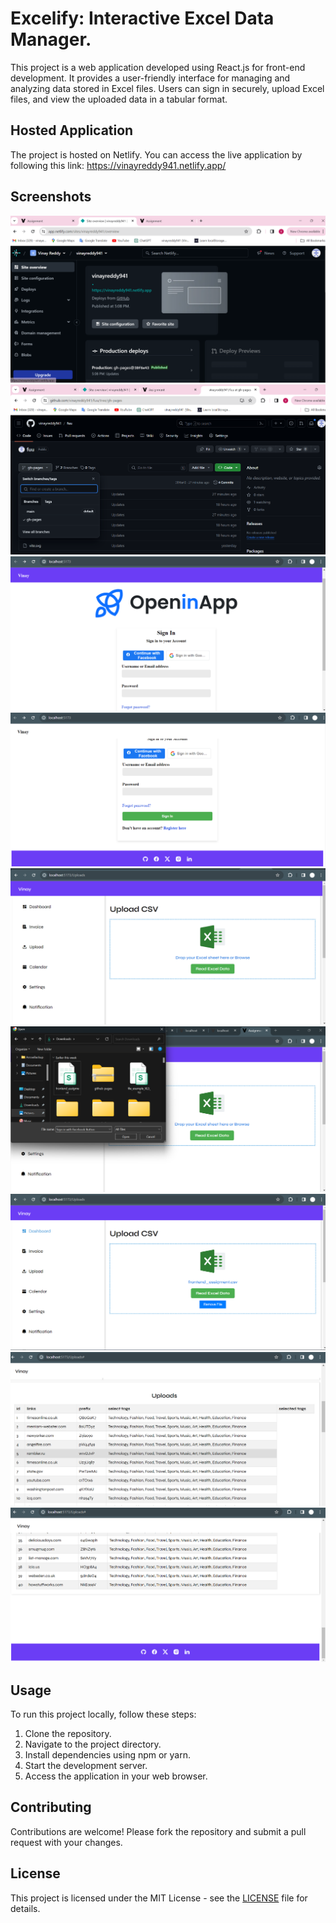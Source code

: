 <!DOCTYPE html>
<html lang="en">
<head>
  <meta charset="UTF-8">
  <meta name="viewport" content="width=device-width, initial-scale=1.0">

</head>
<body>

  <h1>Excelify: Interactive Excel Data Manager.</h1>
  <p>This project is a web application developed using React.js for front-end development. It provides a user-friendly interface for managing and analyzing data stored in Excel files. Users can sign in securely, upload Excel files, and view the uploaded data in a tabular format.</p>
  
  <h2>Hosted Application</h2>
  <p>The project is hosted on Netlify. You can access the live application by following this link: <a href="https://vinayreddy941.netlify.app/">https://vinayreddy941.netlify.app/</a></p>

  <h2>Screenshots</h2>
  <div>
    <img src="Screenshot 2024-02-01 173418.png" alt="Screenshot 1">
    <img src="Screenshot 2024-02-01 173541.png" alt="Screenshot 9">
    <img src="Screenshot 2024-02-02 121951.png" alt="Screenshot 8">
    <img src="Screenshot 2024-02-02 122004.png" alt="Screenshot 7">
    <img src="Screenshot 2024-02-02 122020.png" alt="Screenshot 6">
    <img src="Screenshot 2024-02-02 122109.png" alt="Screenshot 5">
    <img src="Screenshot 2024-02-02 122128.png" alt="Screenshot 4">
    <img src="Screenshot 2024-02-02 122148.png" alt="Screenshot 3">
    <img src="Screenshot 2024-02-02 122158.png" alt="Screenshot 2">

  </div>

  <h2>Usage</h2>
  <p>To run this project locally, follow these steps:</p>
  <ol>
    <li>Clone the repository.</li>
    <li>Navigate to the project directory.</li>
    <li>Install dependencies using npm or yarn.</li>
    <li>Start the development server.</li>
    <li>Access the application in your web browser.</li>
  </ol>

  <h2>Contributing</h2>
  <p>Contributions are welcome! Please fork the repository and submit a pull request with your changes.</p>

  <h2>License</h2>
  <p>This project is licensed under the MIT License - see the <a href="LICENSE">LICENSE</a> file for details.</p>
</body>
</html>
